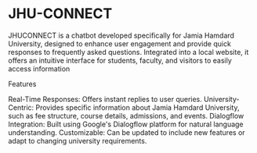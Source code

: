 # JHU-CONNECT
JHUCONNECT is a chatbot developed specifically for Jamia Hamdard University, designed to enhance user engagement and provide quick responses to frequently asked questions. Integrated into a local website, it offers an intuitive interface for students, faculty, and visitors to easily access information

Features

Real-Time Responses: Offers instant replies to user queries.
University-Centric: Provides specific information about Jamia Hamdard University, such as fee structure, course details, admissions, and events.
Dialogflow Integration: Built using Google's Dialogflow platform for natural language understanding.
Customizable: Can be updated to include new features or adapt to changing university requirements.
